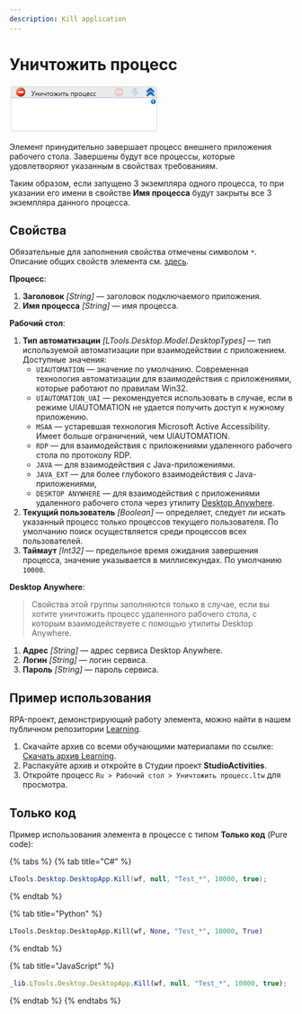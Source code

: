 ```yaml
---
description: Kill application
---
```


# Уничтожить процесс

![](<../../../.gitbook/assets/image (182).png>)

Элемент принудительно завершает процесс внешнего приложения рабочего стола. Завершены будут все процессы, которые удовлетворяют указанным в свойствах требованиям. 

Таким образом, если запущено 3 экземпляра одного процесса, то при указании его имени в свойстве **Имя процесса** будут закрыты все 3 экземпляра данного процесса.  


## Свойства
Обязательные для заполнения свойства отмечены символом `*`. Описание общих свойств элемента см. [здесь](https://docs.primo-rpa.ru/primo-rpa/primo-studio/process/elements#svoistva-elementa).

**Процесс**:

1. **Заголовок** *[String]* — заголовок подключаемого приложения.
1. **Имя процесса** *[String]* — имя процесса.


**Рабочий стол**:

1. **Тип автоматизации** *[LTools.Desktop.Model.DesktopTypes]* — тип используемой автоматизации при взаимодействии с приложением. Доступные значения:
   * `UIAUTOMATION` — значение по умолчанию. Современная технология автоматизации для взаимодействия с приложениями, которые работают по правилам Win32.
   * `UIAUTOMATION_UAI` — рекомендуется использовать в случае, если в режиме UIAUTOMATION не удается получить доступ к нужному приложению.
   * `MSAA` — устаревшая технология Microsoft Active Accessibility. Имеет больше ограничений, чем UIAUTOMATION. 
   * `RDP` — для взаимодействия с приложениями удаленного рабочего стола по протоколу RDP.
   * `JAVA` — для взаимодействия с Java-приложениями.
   * `JAVA_EXT` — для более глубокого взаимодействия с Java-приложениями, 
   * `DESKTOP ANYWHERE` — для взаимодействия с приложениями удаленного рабочего стола через утилиту [Desktop Anywhere](https://docs.primo-rpa.ru/primo-rpa/primo-rpa-studio/tools/desktop-anywhere).
1. **Текущий пользователь** *[Boolean]* — определяет, следует ли искать указанный процесс только процессов текущего пользователя. По умолчанию поиск осуществляется среди процессов всех пользователей.
1. **Таймаут** *[Int32]* — предельное время ожидания завершения процесса, значение указывается в миллисекундах. По умолчанию `10000`.


**Desktop Anywhere**:

> Свойства этой группы заполняются только в случае, если вы хотите уничтожить процесс удаленного рабочего стола, с которым взаимодействуете с помощью утилиты Desktop Anywhere. 

1. **Адрес** *[String]* — адрес сервиса Desktop Anywhere.
1. **Логин** *[String]* — логин сервиса.
1. **Пароль** *[String]* — пароль сервиса.




## Пример использования

RPA-проект, демонстрирующий работу элемента, можно найти в нашем публичном репозитории [Learning](https://github.com/PrimoRPA/Learning).

1. Скачайте архив со всеми обучающими материалами по ссылке: [Скачать архив Learning](https://github.com/PrimoRPA/Learning/archive/refs/heads/master.zip).
2. Распакуйте архив и откройте в Студии проект **StudioActivities**.
3. Откройте процесс `Ru > Рабочий стол > Уничтожить процесс.ltw` для просмотра.


## Только код

Пример использования элемента в процессе с типом **Только код** (Pure code):


{% tabs %}
{% tab title="C#" %}
```csharp
LTools.Desktop.DesktopApp.Kill(wf, null, "Test_*", 10000, true);
```
{% endtab %}

{% tab title="Python" %}
```python
LTools.Desktop.DesktopApp.Kill(wf, None, "Test_*", 10000, True)
```
{% endtab %}

{% tab title="JavaScript" %}
```javascript
_lib.LTools.Desktop.DesktopApp.Kill(wf, null, "Test_*", 10000, true);
```
{% endtab %}
{% endtabs %}
